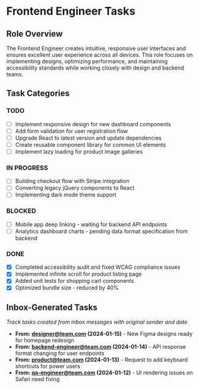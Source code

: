 # Frontend Engineer Tasks

## Role Overview
The Frontend Engineer creates intuitive, responsive user interfaces and ensures excellent user experience across all devices. This role focuses on implementing designs, optimizing performance, and maintaining accessibility standards while working closely with design and backend teams.

## Task Categories

### TODO
- [ ] Implement responsive design for new dashboard components
- [ ] Add form validation for user registration flow
- [ ] Upgrade React to latest version and update dependencies
- [ ] Create reusable component library for common UI elements
- [ ] Implement lazy loading for product image galleries

### IN PROGRESS
- [ ] Building checkout flow with Stripe integration
- [ ] Converting legacy jQuery components to React
- [ ] Implementing dark mode theme support

### BLOCKED
- [ ] Mobile app deep linking - waiting for backend API endpoints
- [ ] Analytics dashboard charts - pending data format specification from backend

### DONE
- [x] Completed accessibility audit and fixed WCAG compliance issues
- [x] Implemented infinite scroll for product listing page
- [x] Added unit tests for shopping cart components
- [x] Optimized bundle size - reduced by 40%

## Inbox-Generated Tasks
_Track tasks created from inbox messages with original sender and date_

- **From: designer@team.com (2024-01-15)** - New Figma designs ready for homepage redesign
- **From: backend-engineer@team.com (2024-01-14)** - API response format changing for user endpoints
- **From: product@team.com (2024-01-13)** - Request to add keyboard shortcuts for power users
- **From: qa-engineer@team.com (2024-01-12)** - UI rendering issues on Safari need fixing